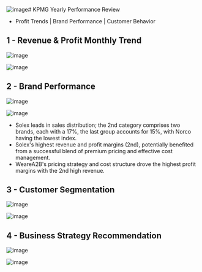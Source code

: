 ![image](https://github.com/beishenov3197/KPMG/assets/112967670/5ccea650-1f04-430a-bf7b-0a93f3c11cdf)# KPMG Yearly Performance Review
- Profit Trends | Brand Performance | Customer Behavior

## 1 - Revenue & Profit Monthly Trend
![image](https://github.com/beishenov3197/KPMG/assets/112967670/1d623e0a-8678-4bd4-9dbc-06838354581d)

![image](https://github.com/beishenov3197/KPMG/assets/112967670/5a78f3b8-6d01-4e60-a8c5-db1a610eb605)

## 2 - Brand Performance

![image](https://github.com/beishenov3197/KPMG/assets/112967670/5eab2953-7eb0-47bf-9363-2bb8c6768198)

![image](https://github.com/beishenov3197/KPMG/assets/112967670/947d5fed-afd6-4d8a-8481-3098b560a7c9)


- Solex leads in sales distribution; the 2nd category comprises two brands, each with a 17%, the last group accounts for 15%, with Norco having the lowest index. 
- Solex's highest revenue and profit margins (2nd), potentially benefited from a successful blend of premium pricing and effective cost management.
- WeareA2B's pricing strategy and cost structure drove the highest profit margins with the 2nd high revenue.

## 3 - Customer Segmentation

![image](https://github.com/beishenov3197/KPMG/assets/112967670/b1cd9db7-4a0d-4e9b-9158-002d92616fd5)


![image](https://github.com/beishenov3197/KPMG/assets/112967670/b3f54976-30c8-4ed9-b80a-77ec2dee9e1c)


## 4 - Business Strategy Recommendation

![image](https://github.com/beishenov3197/KPMG/assets/112967670/49de4def-3bbc-480d-b3e3-5c2a14f03999)

![image](https://github.com/beishenov3197/KPMG/assets/112967670/00b62e63-b554-48e3-866f-641aed0bf198)

